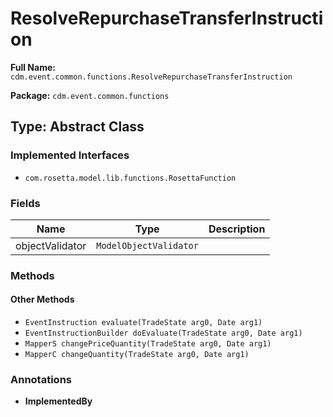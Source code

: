 # ResolveRepurchaseTransferInstruction

**Full Name:** `cdm.event.common.functions.ResolveRepurchaseTransferInstruction`

**Package:** `cdm.event.common.functions`

## Type: Abstract Class

### Implemented Interfaces

- `com.rosetta.model.lib.functions.RosettaFunction`

### Fields

| Name | Type | Description |
|------|------|-------------|
| objectValidator | `ModelObjectValidator` |  |

### Methods

#### Other Methods

- `EventInstruction evaluate(TradeState arg0, Date arg1)`
- `EventInstructionBuilder doEvaluate(TradeState arg0, Date arg1)`
- `MapperS changePriceQuantity(TradeState arg0, Date arg1)`
- `MapperC changeQuantity(TradeState arg0, Date arg1)`

### Annotations

- **ImplementedBy**


